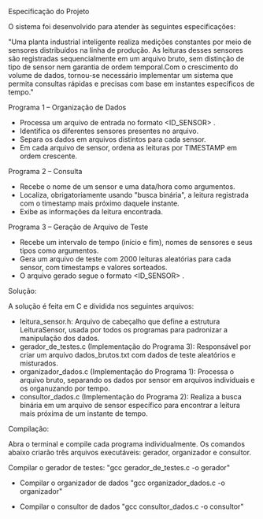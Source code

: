  Especificação do Projeto

O sistema foi desenvolvido para atender às seguintes especificações:

 "Uma planta industrial inteligente realiza medições constantes por meio de sensores distribuídos na linha de produção. As leituras desses sensores são registradas sequencialmente em um arquivo bruto, sem distinção de tipo de sensor nem garantia de ordem temporal.Com o crescimento do volume de dados, tornou-se necessário implementar um sistema que permita consultas rápidas e precisas com base em instantes específicos de tempo."

Programa 1 – Organização de Dados
- Processa um arquivo de entrada no formato <TIMESTAMP> <ID_SENSOR> <VALOR>.
- Identifica os diferentes sensores presentes no arquivo.
- Separa os dados em arquivos distintos para cada sensor.
- Em cada arquivo de sensor, ordena as leituras por TIMESTAMP em ordem crescente.

 Programa 2 – Consulta 
- Recebe o nome de um sensor e uma data/hora como argumentos.
- Localiza, obrigatoriamente usando "busca binária", a leitura registrada com o timestamp mais próximo daquele instante.
- Exibe as informações da leitura encontrada.

Programa 3 – Geração de Arquivo de Teste
- Recebe um intervalo de tempo (início e fim), nomes de sensores e seus tipos como argumentos.
- Gera um arquivo de teste com 2000 leituras aleatórias para cada sensor, com timestamps e valores sorteados.
- O arquivo gerado segue o formato <TIMESTAMP> <ID_SENSOR> <VALOR>.

 Solução:

A solução é feita em C e dividida nos seguintes arquivos:

- leitura_sensor.h: Arquivo de cabeçalho que define a estrutura LeituraSensor, usada por todos os programas para padronizar a manipulação dos dados.
- gerador_de_testes.c (Implementação do Programa 3): Responsável por criar um arquivo dados_brutos.txt com dados de teste aleatórios e misturados.
- organizador_dados.c (Implementação do Programa 1): Processa o arquivo bruto, separando os dados por sensor em arquivos individuais e os organuzando por tempo.
- consultor_dados.c (Implementação do Programa 2): Realiza a busca binária em um arquivo de sensor específico para encontrar a leitura mais próxima de um instante de tempo.

 Compilação:

Abra o terminal e compile cada programa individualmente. Os comandos abaixo criarão três arquivos executáveis: gerador, organizador e consultor.

Compilar o gerador de testes:
"gcc gerador_de_testes.c -o gerador"

- Compilar o organizador de dados
"gcc organizador_dados.c -o organizador"

- Compilar o consultor de dados
"gcc consultor_dados.c -o consultor"
